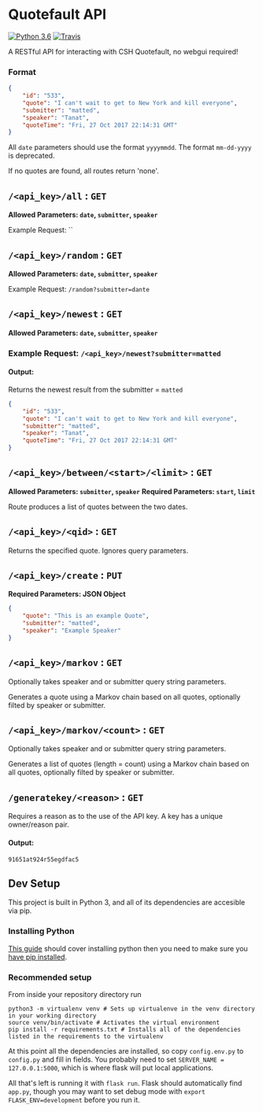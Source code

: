 Quotefault API
==============
[![Python 3.6](https://img.shields.io/badge/python-3.6-blue.svg)](https://www.python.org/downloads/release/python-360/)
[![Travis](https://travis-ci.org/ComputerScienceHouse/QuotefaultAPI.svg?branch=master)](https://travis-ci.org/ComputerScienceHouse/QuotefaultAPI)


A RESTful API for interacting with CSH Quotefault, no webgui required!

### Format

```json
{
    "id": "533",
    "quote": "I can't wait to get to New York and kill everyone",
    "submitter": "matted",
    "speaker": "Tanat",
    "quoteTime": "Fri, 27 Oct 2017 22:14:31 GMT"
}
```

All `date` parameters should use the format `yyyymmdd`. The format `mm-dd-yyyy` is deprecated.

If no quotes are found, all routes return 'none'.


## `/<api_key>/all` : `GET`

**Allowed Parameters: `date`, `submitter`, `speaker`**

Example Request: ``

## `/<api_key>/random` : `GET`

**Allowed Parameters: `date`, `submitter`, `speaker`**

Example Request: `/random?submitter=dante`

## `/<api_key>/newest` : `GET`

**Allowed Parameters: `date`, `submitter`, `speaker`**

### Example Request: `/<api_key>/newest?submitter=matted`

#### Output: 

Returns the newest result from the submitter = `matted`

```json
{
    "id": "533",
    "quote": "I can't wait to get to New York and kill everyone",
    "submitter": "matted",
    "speaker": "Tanat",
    "quoteTime": "Fri, 27 Oct 2017 22:14:31 GMT"
}
```

## `/<api_key>/between/<start>/<limit>` : `GET`

**Allowed Parameters: `submitter`, `speaker`**
**Required Parameters: `start`, `limit`**

Route produces a list of quotes between the two dates. 

## `/<api_key>/<qid>` : `GET`

Returns the specified quote. Ignores query parameters.

## `/<api_key>/create` : `PUT`

**Required Parameters: JSON Object**

```json
{
    "quote": "This is an example Quote",
    "submitter": "matted",
    "speaker": "Example Speaker"
}
```

## `/<api_key>/markov` : `GET`

Optionally takes speaker and or submitter query string parameters.

Generates a quote using a Markov chain based on all quotes, optionally filted by speaker or submitter.

## `/<api_key>/markov/<count>` : `GET`

Optionally takes speaker and or submitter query string parameters.

Generates a list of  quotes (length = count) using a Markov chain based on all quotes, optionally filted by speaker or submitter.

## `/generatekey/<reason>` : `GET`

Requires a reason as to the use of the API key. A key has a unique owner/reason pair.

#### Output: 

```
91651at924r55egdfac5
```


## Dev Setup
This project is built in Python 3, and all of its dependencies are accesible via pip.

### Installing Python
[This guide](https://docs.python-guide.org/starting/installation/#installation-guides) should cover installing python
then you need to make sure you [have pip installed](https://packaging.python.org/tutorials/installing-packages/#ensure-you-can-run-pip-from-the-command-line).

### Recommended setup
From inside your repository directory run
```
python3 -m virtualenv venv # Sets up virtualenve in the venv directory in your working directory
source venv/bin/activate # Activates the virtual environment
pip install -r requirements.txt # Installs all of the dependencies listed in the requirements to the virtualenv
```

At this point all the dependencies are installed, so copy `config.env.py` to `config.py` and fill in fields.
You probably need to set `SERVER_NAME = 127.0.0.1:5000`, which is where flask will put local applications.

All that's left is running it with `flask run`. Flask should automatically find `app.py`,
though you may want to set debug mode with `export FLASK_ENV=development` before you run it.
